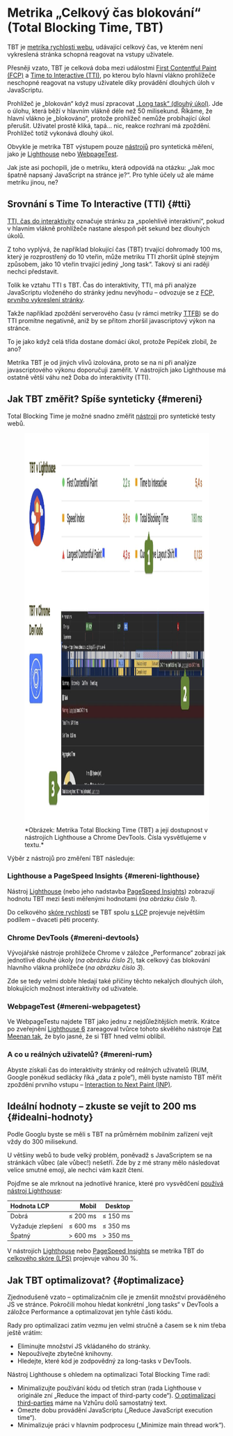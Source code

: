 # Metrika „Celkový čas blokování“ (Total Blocking Time, TBT)

TBT je [metrika rychlosti webu](metriky-rychlosti.md), udávající celkový čas, ve kterém není vykreslená stránka schopná reagovat na vstupy uživatele.

Přesněji vzato, TBT je celková doba mezi událostmi [First Contentful Paint (FCP)](metrika-fcp.md) a [Time to Interactive (TTI)](metrika-tti.md), po kterou bylo hlavní vlákno prohlížeče neschopné reagovat na vstupy uživatele díky provádění dlouhých úloh v JavaScriptu.

Prohlížeč je „blokován“ když musí zpracovat [„Long task“ (dlouhý úkol)](https://w3c.github.io/longtasks/). Jde o úlohu, která běží v hlavním vlákně déle než 50 milisekund. Říkáme, že hlavní vlákno je „blokováno“, protože prohlížeč nemůže probíhající úkol přerušit. Uživatel prostě kliká, tapá… nic, reakce rozhraní má zpoždění. Prohlížeč totiž vykonává dlouhý úkol.

<!-- AdSnippet -->

Obvykle je metrika TBT výstupem pouze [nástrojů](rychlost-nastroje.md) pro syntetická měření, jako je [Lighthouse](lighthouse.md) nebo [WebpageTest](https://www.webpagetest.org/).

Jak jste asi pochopili, jde o metriku, která odpovídá na otázku: „Jak moc špatně napsaný JavaScript na stránce je?“. Pro tyhle účely už ale máme metriku jinou, ne?

## Srovnání s Time To Interactive (TTI) {#tti}

[TTI, čas do interaktivity](metrika-tti.md) označuje stránku za „spolehlivě interaktivní“, pokud v hlavním vlákně prohlížeče nastane alespoň pět sekund bez dlouhých úkolů.

Z toho vyplývá, že například blokující čas (TBT) trvající dohromady 100 ms, který je rozprostřený do 10 vteřin, může metriku TTI zhoršit úplně stejným způsobem, jako 10 vteřin trvající jediný „long task“. Takový si ani raději nechci představit.

<!-- AdSnippet -->

Tolik ke vztahu TTI s TBT. Čas do interaktivity, TTI, má při analýze JavaScriptu vloženého do stránky jednu nevýhodu – odvozuje se z [FCP, prvního vykreslení stránky](metrika-fcp.md).

Takže například zpoždění serverového času (v rámci metriky [TTFB](ttfb.md)) se do TTI promítne negativně, aniž by se přitom zhoršil javascriptový výkon na stránce. 

To je jako když celá třída dostane domácí úkol, protože Pepíček zlobil, že ano?

Metrika TBT je od jiných vlivů izolována, proto se na ni při analýze javascriptového výkonu doporučuji zaměřit. V nástrojích jako Lighthouse má ostatně větší váhu než Doba do interaktivity (TTI).

## Jak TBT změřit? Spíše synteticky {#mereni}

Total Blocking Time je možné snadno změřit [nástroji](rychlost-nastroje.md) pro syntetické testy webů.

<figure>
<img src="../dist/images/original/tbt-nastroje.jpg" width="1600" height="900" alt="Metrika Total Blocking Time (TBT)">
<figcaption markdown="1">
*Obrázek: Metrika Total Blocking Time (TBT) a její dostupnost v nástrojích Lighthouse a Chrome DevTools. Čísla vysvětlujeme v textu.*
</figcaption>
</figure>

Výběr z nástrojů pro změření TBT následuje:

### Lighthouse a PageSpeed Insights {#mereni-lighthouse}

Nástroj [Lighthouse](lighthouse.md) (nebo jeho nadstavba [PageSpeed Insights](pagespeed-insights.md)) zobrazují hodnotu TBT mezi šesti měřenými hodnotami (_na obrázku číslo 1_).

Do celkového [skóre rychlosti](metrika-lps.md) se TBT spolu [s LCP](metrika-lcp.md) projevuje největším podílem – dvaceti pěti procenty.

### Chrome DevTools {#mereni-devtools}

Vývojářské nástroje prohlížeče Chrome v záložce „Performance“ zobrazí jak jednotlivé dlouhé úkoly (_na obrázku číslo 2_), tak celkový čas blokování hlavního vlákna prohlížeče (_na obrázku číslo 3_).

Zde se tedy velmi dobře hledají také příčiny těchto nekalých dlouhých úloh, blokujících možnost interaktivity od uživatele.

### WebpageTest {#mereni-webpagetest}

Ve WebpageTestu najdete TBT jako jednu z nejdůležitějších metrik. Krátce po zveřejnění [Lighthouse 6](https://www.vzhurudolu.cz/blog/172-lighthouse-6) zareagoval tvůrce tohoto skvělého nástroje [Pat Meenan tak](https://twitter.com/patmeenan/status/1256267827478175746), že bylo jasné, že si TBT hned velmi oblíbil.

### A co u reálných uživatelů? {#mereni-rum}

Abyste získali čas do interaktivity stránky od reálných uživatelů (RUM, Google poněkud sedlácky říká „data z pole“), měli byste namísto TBT měřit zpoždění prvního vstupu – [Interaction to Next Paint (INP)](metrika-inp.md).

## Ideální hodnoty – zkuste se vejít to 200 ms {#idealni-hodnoty}

Podle Googlu byste se měli s TBT na průměrném mobilním zařízení vejít vždy do 300 milisekund.

U většiny webů to bude velký problém, poněvadž s JavaScriptem se na stránkách vůbec (ale vůbec!) nešetří. Zde by z mé strany mělo následovat velice smutné emoji, ale nechci vám kazit čtení.

Pojďme se ale mrknout na jednotlivé hranice, které pro vysvědčení [používá nástroj Lighthouse](lighthouse.md):

<div class="rwd-scrollable f-6" markdown="1">

| Hodnota LCP        |  Mobil   |  Desktop  |
|:-------------------|---------:|----------:|
| Dobrá              | ≤ 200 ms |  ≤ 150 ms |
| Vyžaduje zlepšení  | ≤ 600 ms |  ≤ 350 ms |
| Špatný             | > 600 ms |  > 350 ms |

</div>

V nástrojích [Lighthouse](lighthouse.md) nebo [PageSpeed Insights](pagespeed-insights.md) se metrika TBT do [celkového skóre (LPS)](metrika-lps.md) projevuje váhou 30 %.

## Jak TBT optimalizovat? {#optimalizace}

Zjednodušeně vzato – optimalizačním cíle je zmenšit množství prováděného JS ve stránce. Pokročilí mohou hledat konkrétní „long tasks“ v DevTools a záložce Performance a optimalizovat jen tyhle části kódu.

Rady pro optimalizaci zatím vezmu jen velmi stručně a časem se k nim třeba ještě vrátím:

- Eliminujte množství JS vkládaného do stránky.
- Nepoužívejte zbytečné knihovny.
- Hledejte, které kód je zodpovědný za long-tasks v DevTools.

Nástroj Lighthouse s ohledem na optimalizaci Total Blocking Time radí:

- Minimalizujte používání kódu od třetích stran (rada Lighthouse v originále zní „Reduce the impact of third-party code“). [O optimalizaci third-parties](third-party.md) máme na Vzhůru dolů samostatný text.
- Omezte dobu provádění JavaScriptu („Reduce JavaScript execution time“).
- Minimalizuje práci v hlavním podprocesu („Minimize main thread work“).

<!-- AdSnippet -->
